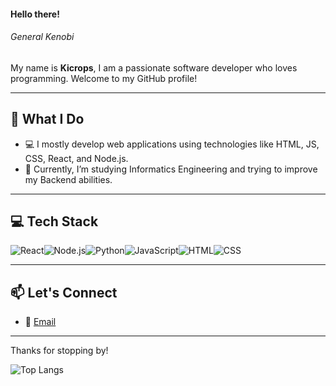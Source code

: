 #### Hello there!  
###### *General Kenobi*

My name is **Kicrops**, I am a passionate software developer who loves programming. Welcome to my GitHub profile!  

---
## 🌟 What I Do  
- 💻 I mostly develop web applications using technologies like HTML, JS, CSS, React, and Node.js.  
- 🌱 Currently, I’m studying Informatics Engineering and trying to improve my Backend abilities.  

---
## 💻 Tech Stack  

![React](https://img.shields.io/badge/React-61DAFB?style=for-the-badge&logo=react&logoColor=black)![Node.js](https://img.shields.io/badge/Node.js-339933?style=for-the-badge&logo=node.js&logoColor=white)![Python](https://img.shields.io/badge/Python-3776AB?style=for-the-badge&logo=python&logoColor=white)![JavaScript](https://img.shields.io/badge/JavaScript-F7DF1E?style=for-the-badge&logo=javascript&logoColor=black)![HTML](https://img.shields.io/badge/HTML5-E34F26?style=for-the-badge&logo=html5&logoColor=white)![CSS](https://img.shields.io/badge/CSS3-1572B6?style=for-the-badge&logo=css3&logoColor=white)  

---

## 📫 Let's Connect  
- 📧 [Email](mailto:kicropsdevelopment@example.com)  

---

Thanks for stopping by!

![Top Langs](https://github-readme-stats.vercel.app/api/top-langs/?username=Kicrops&layout=compact)
